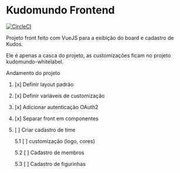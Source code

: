 # Kudomundo Frontend

[![CircleCI](https://circleci.com/gh/db1group/kudomundo-frontend.svg?style=svg)](https://circleci.com/gh/db1group/kudomundo-frontend)

Projeto front feito com VueJS para a exibição do board e cadastro de Kudos.

Ele é apenas a casca do projeto, as customizações ficam no projeto kudomundo-whitelabel.

Andamento do projeto

1. [x] Definir layout padrão

2. [x] Definir variáveis de customização

3. [x] Adicionar autenticação OAuth2

4. [x] Separar front em componentes

5. [ ] Criar cadastro de time

    5.1 [ ] customização (logo, cores)

    5.2 [ ] Cadastro de membros

    5.3 [ ] Cadastro de figurinhas
